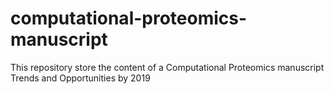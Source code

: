 # computational-proteomics-manuscript
This repository store the content of a Computational Proteomics manuscript Trends and Opportunities by 2019 
